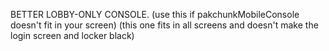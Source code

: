 BETTER LOBBY-ONLY CONSOLE. (use this if pakchunkMobileConsole doesn't fit in your screen) (this one fits in all screens and doesn't make the login screen and locker black)